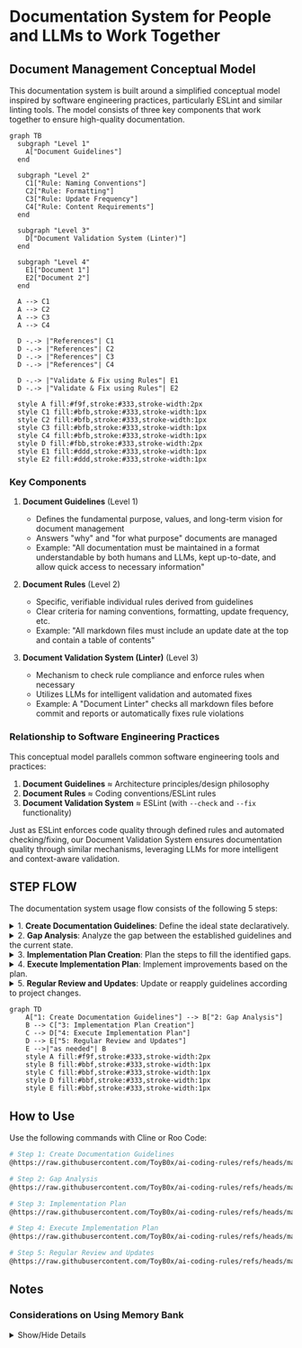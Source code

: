 # Documentation System for People and LLMs to Work Together

## Document Management Conceptual Model

This documentation system is built around a simplified conceptual model inspired by software engineering practices, particularly ESLint and similar linting tools. The model consists of three key components that work together to ensure high-quality documentation.

```mermaid
graph TB
  subgraph "Level 1"
    A["Document Guidelines"]
  end
  
  subgraph "Level 2"
    C1["Rule: Naming Conventions"]
    C2["Rule: Formatting"]
    C3["Rule: Update Frequency"]
    C4["Rule: Content Requirements"]
  end
  
  subgraph "Level 3"
    D["Document Validation System (Linter)"]
  end
  
  subgraph "Level 4"
    E1["Document 1"]
    E2["Document 2"]
  end
  
  A --> C1
  A --> C2
  A --> C3
  A --> C4
  
  D -.-> |"References"| C1
  D -.-> |"References"| C2
  D -.-> |"References"| C3
  D -.-> |"References"| C4
  
  D -.-> |"Validate & Fix using Rules"| E1
  D -.-> |"Validate & Fix using Rules"| E2
  
  style A fill:#f9f,stroke:#333,stroke-width:2px
  style C1 fill:#bfb,stroke:#333,stroke-width:1px
  style C2 fill:#bfb,stroke:#333,stroke-width:1px
  style C3 fill:#bfb,stroke:#333,stroke-width:1px
  style C4 fill:#bfb,stroke:#333,stroke-width:1px
  style D fill:#fbb,stroke:#333,stroke-width:2px
  style E1 fill:#ddd,stroke:#333,stroke-width:1px
  style E2 fill:#ddd,stroke:#333,stroke-width:1px
```

### Key Components

1. **Document Guidelines** (Level 1)
   - Defines the fundamental purpose, values, and long-term vision for document management
   - Answers "why" and "for what purpose" documents are managed
   - Example: "All documentation must be maintained in a format understandable by both humans and LLMs, kept up-to-date, and allow quick access to necessary information"

2. **Document Rules** (Level 2)
   - Specific, verifiable individual rules derived from guidelines
   - Clear criteria for naming conventions, formatting, update frequency, etc.
   - Example: "All markdown files must include an update date at the top and contain a table of contents"

3. **Document Validation System (Linter)** (Level 3)
   - Mechanism to check rule compliance and enforce rules when necessary
   - Utilizes LLMs for intelligent validation and automated fixes
   - Example: A "Document Linter" checks all markdown files before commit and reports or automatically fixes rule violations

### Relationship to Software Engineering Practices

This conceptual model parallels common software engineering tools and practices:

1. **Document Guidelines** ≈ Architecture principles/design philosophy
2. **Document Rules** ≈ Coding conventions/ESLint rules
3. **Document Validation System** ≈ ESLint (with `--check` and `--fix` functionality)

Just as ESLint enforces code quality through defined rules and automated checking/fixing, our Document Validation System ensures documentation quality through similar mechanisms, leveraging LLMs for more intelligent and context-aware validation.

## STEP FLOW

The documentation system usage flow consists of the following 5 steps:

<details>
<summary>1. <b>Create Documentation Guidelines</b>: Define the ideal state declaratively.</summary>

- Understanding best practices
- Understanding current project characteristics
- Creating documentation guidelines
- Reviewing existing guidelines for improvement
</details>

<details>
<summary>2. <b>Gap Analysis</b>: Analyze the gap between the established guidelines and the current state.</summary>

- Understanding the documentation guidelines
- Understanding the current project state
- Analyzing the gaps between them
</details>

<details>
<summary>3. <b>Implementation Plan Creation</b>: Plan the steps to fill the identified gaps.</summary>

- Understanding the gaps
- Planning improvement steps
- Prioritizing and implementing in stages
</details>

<details>
<summary>4. <b>Execute Implementation Plan</b>: Implement improvements based on the plan.</summary>

- Understanding the implementation plan
- Understanding the current project state
- Executing improvements
</details>

<details>
<summary>5. <b>Regular Review and Updates</b>: Update or reapply guidelines according to project changes.</summary>

- Understanding current guidelines
- Improving and adjusting guidelines
- Repeating from step 2 as needed
</details>

```mermaid
graph TD
    A["1: Create Documentation Guidelines"] --> B["2: Gap Analysis"]
    B --> C["3: Implementation Plan Creation"]
    C --> D["4: Execute Implementation Plan"]
    D --> E["5: Regular Review and Updates"]
    E -->|"as needed"| B
    style A fill:#f9f,stroke:#333,stroke-width:2px
    style B fill:#bbf,stroke:#333,stroke-width:1px
    style C fill:#bbf,stroke:#333,stroke-width:1px
    style D fill:#bbf,stroke:#333,stroke-width:1px
    style E fill:#bbf,stroke:#333,stroke-width:1px
```

## How to Use

Use the following commands with Cline or Roo Code:

```bash
# Step 1: Create Documentation Guidelines
@https://raw.githubusercontent.com/ToyB0x/ai-coding-rules/refs/heads/main/Guideline.md Create documentation guidelines following Step 1

# Step 2: Gap Analysis
@https://raw.githubusercontent.com/ToyB0x/ai-coding-rules/refs/heads/main/Guideline.md Perform gap analysis between current state and guidelines following Step 2

# Step 3: Implementation Plan
@https://raw.githubusercontent.com/ToyB0x/ai-coding-rules/refs/heads/main/Guideline.md Create an implementation plan for documentation guidelines following Step 3

# Step 4: Execute Implementation Plan
@https://raw.githubusercontent.com/ToyB0x/ai-coding-rules/refs/heads/main/Guideline.md Execute the implementation plan following Step 4

# Step 5: Regular Review and Updates
@https://raw.githubusercontent.com/ToyB0x/ai-coding-rules/refs/heads/main/Guideline.md Perform regular review and updates of documentation guidelines following Step 5
```

## Notes

### Considerations on Using Memory Bank

<details>
<summary>Show/Hide Details</summary>

- Memory Bank consumes tokens, so its usage should be evaluated based on project requirements
- Regardless of Memory Bank usage, large document collections can exceed 100k tokens, making incremental access important
- Personal observations on Memory Bank files:
  - activeContext.md: Regular conversation context may be sufficient
  - decisionLog.md: Team decisions should be properly committed to repositories
  - productContext.md: Product overviews should be committed with human consensus rather than auto-generated
  - progress.md: Team progress should be documented in organized repositories
  - systemPatterns.md: System structures should be documented in organized repositories
- Semi-automated reflection documents might be useful when accumulated insights can be committed to system interactions
  - A potentially better approach: include response history in LLM commits and use CI to automatically generate weekly retrospectives and improvement PRs
</details>
